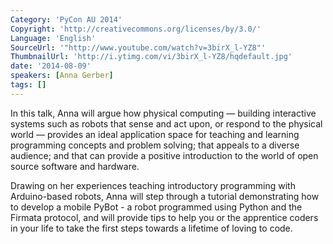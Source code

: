 ```yaml
---
Category: 'PyCon AU 2014'
Copyright: 'http://creativecommons.org/licenses/by/3.0/'
Language: 'English'
SourceUrl: '"http://www.youtube.com/watch?v=3birX_l-YZ8"'
ThumbnailUrl: 'http://i.ytimg.com/vi/3birX_l-YZ8/hqdefault.jpg'
date: '2014-08-09'
speakers: [Anna Gerber]
tags: []
---
```

In this talk, Anna will argue how physical computing — building interactive systems such as robots that sense and act upon, or respond to the physical world — provides an ideal application space for teaching and learning programming concepts and problem solving; that appeals to a diverse audience; and that can provide a positive introduction to the world of open source software and hardware.

Drawing on her experiences teaching introductory programming with Arduino-based robots, Anna will step through a tutorial demonstrating how to develop a mobile PyBot - a robot programmed using Python and the Firmata protocol, and will provide tips to help you or the apprentice coders in your life to take the first steps towards a lifetime of loving to code.